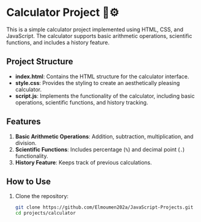 # Calculator Project 🧮⚙️

This is a simple calculator project implemented using HTML, CSS, and JavaScript. The calculator supports basic arithmetic operations, scientific functions, and includes a history feature.

## Project Structure

- **index.html**: Contains the HTML structure for the calculator interface.
- **style.css**: Provides the styling to create an aesthetically pleasing calculator.
- **script.js**: Implements the functionality of the calculator, including basic operations, scientific functions, and history tracking.

## Features

1. **Basic Arithmetic Operations**: Addition, subtraction, multiplication, and division.
2. **Scientific Functions**: Includes percentage (`%`) and decimal point (`.`) functionality.
3. **History Feature**: Keeps track of previous calculations.

## How to Use

1. Clone the repository:

   ```bash
   git clone https://github.com/Elmoumen202a/JavaScript-Projects.git
   cd projects/calculator
